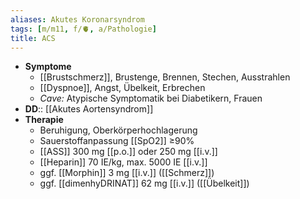 ```yaml
---
aliases: Akutes Koronarsyndrom
tags: [m/m11, f/🫀, a/Pathologie]
title: ACS
---
```

- **Symptome**
	- [[Brustschmerz]], Brustenge, Brennen, Stechen, Ausstrahlen
	- [[Dyspnoe]], Angst, Übelkeit, Erbrechen
	- *Cave:* Atypische Symptomatik bei Diabetikern, Frauen
- **DD**:: [[Akutes Aortensyndrom]]
- **Therapie**
	- Beruhigung, Oberkörperhochlagerung
	- Sauerstoffanpassung [[SpO2]] ≥90%
	- [[ASS]] 300 mg [[p.o.]] oder 250 mg [[i.v.]]
	- [[Heparin]] 70 IE/kg, max. 5000 IE [[i.v.]]
	- ggf. [[Morphin]] 3 mg [[i.v.]] ([[Schmerz]])
	- ggf. [[dimenhyDRINAT]] 62 mg [[i.v.]] ([[Übelkeit]])